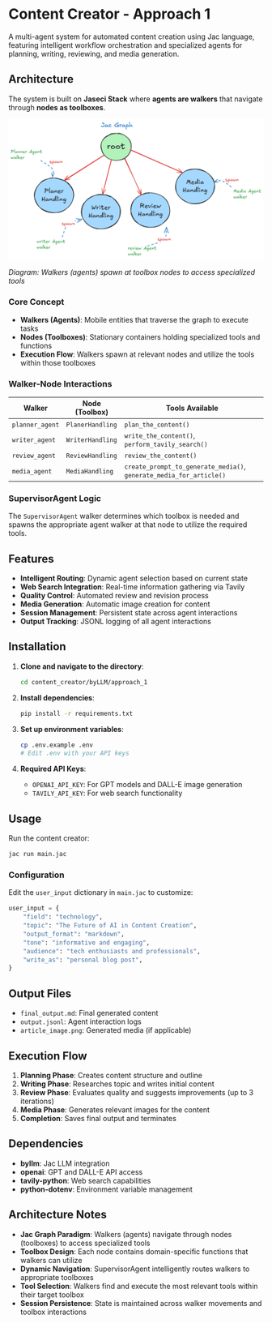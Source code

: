 # Content Creator - Approach 1

A multi-agent system for automated content creation using Jac language, featuring intelligent workflow orchestration and specialized agents for planning, writing, reviewing, and media generation.

## Architecture

The system is built on **Jaseci Stack** where **agents are walkers** that navigate through **nodes as toolboxes**.

![Jac Graph Architecture](../diagrams/jac-graph-approch1.png)

*Diagram: Walkers (agents) spawn at toolbox nodes to access specialized tools*

### Core Concept

- **Walkers (Agents)**: Mobile entities that traverse the graph to execute tasks
- **Nodes (Toolboxes)**: Stationary containers holding specialized tools and functions
- **Execution Flow**: Walkers spawn at relevant nodes and utilize the tools within those toolboxes

### Walker-Node Interactions

| Walker | Node (Toolbox) | Tools Available |
|--------|----------------|-----------------|
| `planner_agent` | `PlanerHandling` | `plan_the_content()` |
| `writer_agent` | `WriterHandling` | `write_the_content()`, `perform_tavily_search()` |
| `review_agent` | `ReviewHandling` | `review_the_content()` |
| `media_agent` | `MediaHandling` | `create_prompt_to_generate_media()`, `generate_media_for_article()` |

### SupervisorAgent Logic
The `SupervisorAgent` walker determines which toolbox is needed and spawns the appropriate agent walker at that node to utilize the required tools.

## Features

- **Intelligent Routing**: Dynamic agent selection based on current state
- **Web Search Integration**: Real-time information gathering via Tavily
- **Quality Control**: Automated review and revision process
- **Media Generation**: Automatic image creation for content
- **Session Management**: Persistent state across agent interactions
- **Output Tracking**: JSONL logging of all agent interactions

## Installation

1. **Clone and navigate to the directory**:
   ```bash
   cd content_creator/byLLM/approach_1
   ```

2. **Install dependencies**:
   ```bash
   pip install -r requirements.txt
   ```

3. **Set up environment variables**:
   ```bash
   cp .env.example .env
   # Edit .env with your API keys
   ```

4. **Required API Keys**:
   - `OPENAI_API_KEY`: For GPT models and DALL-E image generation
   - `TAVILY_API_KEY`: For web search functionality

## Usage

Run the content creator:
```bash
jac run main.jac
```

### Configuration

Edit the `user_input` dictionary in `main.jac` to customize:

```python
user_input = {
    "field": "technology",
    "topic": "The Future of AI in Content Creation",
    "output_format": "markdown",
    "tone": "informative and engaging",
    "audience": "tech enthusiasts and professionals",
    "write_as": "personal blog post",
}
```

## Output Files

- `final_output.md`: Final generated content
- `output.jsonl`: Agent interaction logs
- `article_image.png`: Generated media (if applicable)

## Execution Flow

1. **Planning Phase**: Creates content structure and outline
2. **Writing Phase**: Researches topic and writes initial content
3. **Review Phase**: Evaluates quality and suggests improvements (up to 3 iterations)
4. **Media Phase**: Generates relevant images for the content
5. **Completion**: Saves final output and terminates

## Dependencies

- **byllm**: Jac LLM integration
- **openai**: GPT and DALL-E API access
- **tavily-python**: Web search capabilities
- **python-dotenv**: Environment variable management

## Architecture Notes

- **Jac Graph Paradigm**: Walkers (agents) navigate through nodes (toolboxes) to access specialized tools
- **Toolbox Design**: Each node contains domain-specific functions that walkers can utilize
- **Dynamic Navigation**: SupervisorAgent intelligently routes walkers to appropriate toolboxes
- **Tool Selection**: Walkers find and execute the most relevant tools within their target toolbox
- **Session Persistence**: State is maintained across walker movements and toolbox interactions